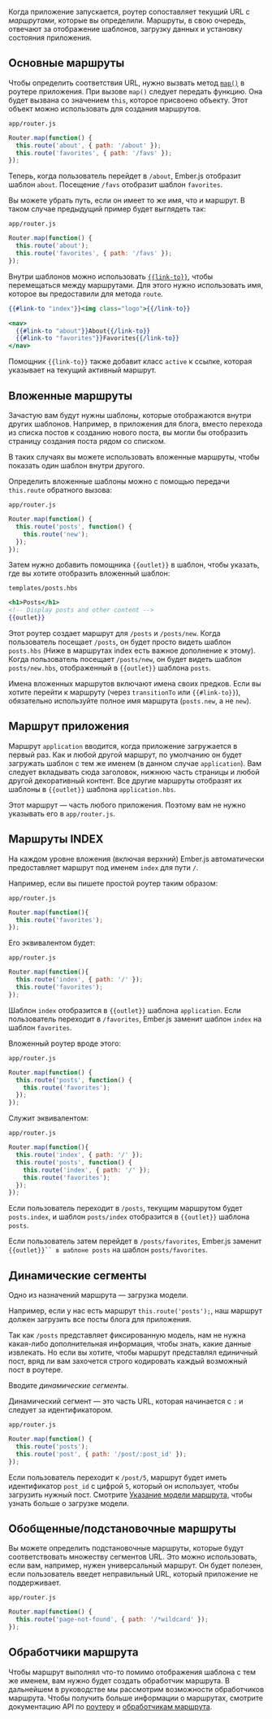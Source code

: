 Когда приложение запускается, роутер сопоставляет текущий URL с *маршрутами*, которые вы определили. Маршруты, в свою очередь, отвечают за отображение шаблонов, загрузку данных и установку состояния приложения.

## Основные маршруты

Чтобы определить соответствия URL, нужно вызвать метод [`map()`](http://emberjs.com/api/classes/Ember.Router.html#method_map) в роутере приложения. При вызове `map()` следует передать функцию. Она будет вызвана со значением `this`, которое присвоено объекту. Этот объект можно использовать для создания маршрутов.

`app/router.js`
```js
Router.map(function() {
  this.route('about', { path: '/about' });
  this.route('favorites', { path: '/favs' });
});
```

Теперь, когда пользователь перейдет в `/about`, Ember.js отобразит шаблон `about`. Посещение `/favs` отобразит шаблон `favorites`.

Вы можете убрать путь, если он имеет то же имя, что и маршрут. В таком случае предыдущий пример будет выглядеть так:

`app/router.js`
```js
Router.map(function() {
  this.route('about');
  this.route('favorites', { path: '/favs' });
});
```

Внутри шаблонов можно использовать [`{{link-to}}`](http://emberjs.com/api/classes/Ember.Templates.helpers.html#method_link-to), чтобы перемещаться между маршрутами. Для этого нужно использовать имя, которое вы предоставили для метода `route`.

```hbs
{{#link-to "index"}}<img class="logo">{{/link-to}}

<nav>
  {{#link-to "about"}}About{{/link-to}}
  {{#link-to "favorites"}}Favorites{{/link-to}}
</nav>
```

Помощник `{{link-to}}` также добавит класс `active` к ссылке, которая указывает на текущий активный маршрут.

## Вложенные маршруты

Зачастую вам будут нужны шаблоны, которые отображаются внутри других шаблонов. Например, в приложения для блога, вместо перехода из списка постов к созданию нового поста, вы могли бы отобразить страницу создания поста рядом со списком.

В таких случаях вы можете использовать вложенные маршруты, чтобы показать один шаблон внутри другого.

Определить вложенные шаблоны можно с помощью передачи `this.route` обратного вызова:

`app/router.js`
```js
Router.map(function() {
  this.route('posts', function() {
    this.route('new');
  });
});
```

Затем нужно добавить помощника `{{outlet}}` в шаблон, чтобы указать, где вы хотите отобразить вложенный шаблон:

`templates/posts.hbs`
```hbs
<h1>Posts</h1>
<!-- Display posts and other content -->
{{outlet}}
```

Этот роутер создает маршрут для `/posts` и `/posts/new`. Когда пользователь посещает `/posts`, он будет просто видеть шаблон `posts.hbs` (Ниже в маршрутах index есть важное дополнение к этому). Когда пользователь посещает `/posts/new`, он будет видеть шаблон `posts/new.hbs`, отображенный в `{{outlet}}` шаблона `posts`.

Имена вложенных маршрутов включают имена своих предков. Если вы хотите перейти к маршруту (через `transitionTo` или `{{#link-to}}`), обязательно используйте полное имя маршрута (`posts.new`, а не `new`).

## Маршрут приложения

Маршрут `application` вводится, когда приложение загружается в первый раз. Как и любой другой маршрут, по умолчанию он будет загружать шаблон с тем же именем (в данном случае `application`). Вам следует вкладывать сюда заголовок, нижнюю часть страницы и любой другой декоративный контент. Все другие маршруты отобразят их шаблоны в `{{outlet}}` шаблона `application.hbs`.

Этот маршрут — часть любого приложения. Поэтому вам не нужно указывать его в `app/router.js`.

## Маршруты INDEX

На каждом уровне вложения (включая верхний) Ember.js автоматически предоставляет маршрут под именем `index` для пути `/`.

Например, если вы пишете простой роутер таким образом:

`app/router.js`
```js
Router.map(function(){
  this.route('favorites');
});
```

Его эквивалентом будет:

`app/router.js`
```js
Router.map(function(){
  this.route('index', { path: '/' });
  this.route('favorites');
});
```

Шаблон `index` отобразится в `{{outlet}}` шаблона `application`. Если пользователь переходит в `/favorites`, Ember.js заменит шаблон `index` на шаблон `favorites`.

Вложенный роутер вроде этого:

`app/router.js`
```js
Router.map(function() {
  this.route('posts', function() {
    this.route('favorites');
  });
});
```

Служит эквивалентом:

`app/router.js`
```js
Router.map(function(){
  this.route('index', { path: '/' });
  this.route('posts', function() {
    this.route('index', { path: '/' });
    this.route('favorites');
  });
});
```

Если пользователь переходит в `/posts`, текущим маршрутом будет `posts.index`, и шаблон `posts/index` отобразится в `{{outlet}}` шаблона `posts`.

Если пользователь затем перейдет в `/posts/favorites`, Ember.js заменит `{{outlet}}`` в шаблоне posts` на шаблон `posts/favorites`. 

## Динамические сегменты

Одно из назначений маршрута — загрузка модели.

Например, если у нас есть маршрут `this.route('posts');`, наш маршрут должен загрузить все посты блога для приложения.

Так как `/posts` представляет фиксированную модель, нам не нужна какая-либо дополнительная информация, чтобы знать, какие данные извлекать. Но если вы хотите, чтобы маршрут представлял единичный пост, вряд ли вам захочется строго кодировать каждый возможный пост в роутере.

Вводите *динамические сегменты*.

Динамический сегмент — это часть URL, которая начинается с `:` и следует за идентификатором.

`app/router.js`
```js
Router.map(function() {
  this.route('posts');
  this.route('post', { path: '/post/:post_id' });
});
```

Если пользователь переходит к `/post/5`, маршрут будет иметь идентификатор `post_id` с цифрой `5`, который он использует, чтобы загрузить нужный пост. Смотрите [Указание модели маршрута](http://guides.emberjs.com/v2.1.0/routing/specifying-a-routes-model/), чтобы узнать больше о загрузке модели.
 
## Обобщенные/подстановочные маршруты

Вы можете определить подстановочные маршруты, которые будут соответствовать множеству сегментов URL. Это можно использовать, если вам, например, нужен универсальный маршрут. Он будет полезен, если пользователь введет неправильный URL, который приложение не поддерживает.

`app/router.js`
```js
Router.map(function() {
  this.route('page-not-found', { path: '/*wildcard' });
});
```

## Обработчики маршрута

Чтобы маршрут выполнял что-то помимо отображения шаблона с тем же именем, вам нужно будет создать обработчик маршрута. В дальнейшем в руководстве мы рассмотрим возможности обработчиков маршрута. Чтобы получить больше информации о маршрутах, смотрите документацию API по [роутеру](http://emberjs.com/api/classes/Ember.Router.html) и [обработчикам маршрута](http://emberjs.com/api/classes/Ember.Route.html).